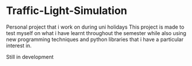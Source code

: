 # Traffic-Light-Simulation
Personal project that i work on during uni holidays
This project is made to test myself on what i have learnt throughout the semester while also using new programming techniques and python libraries that i have a particular interest in. 

Still in development
